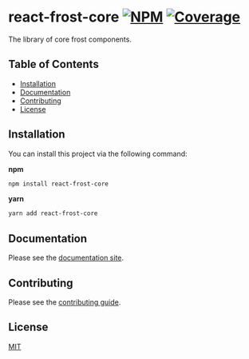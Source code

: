 # react-frost-core [![NPM][npm-img]][npm-url] [![Coverage][cov-img]][cov-url]

The library of core frost components.

## Table of Contents

*   [Installation](#installation)
*   [Documentation](#documentation)
*   [Contributing](#contributing)
*   [License](#license)

## Installation

You can install this project via the following command:

**npm**

```bash
npm install react-frost-core
```

**yarn**

```bash
yarn add react-frost-core
```

## Documentation

Please see the [documentation site][docs].

## Contributing

Please see the [contributing guide](CONTRIBUTING.md).

## License

[MIT](LICENSE.md)

[cov-img]: https://img.shields.io/codecov/c/github/dogma-io/react-frost-core.svg "Code Coverage"
[cov-url]: https://codecov.io/gh/dogma-io/react-frost-core
[docs]: http://www.dogma.io/react-frost-core/
[npm-img]: https://img.shields.io/npm/v/react-frost-core.svg "NPM Version"
[npm-url]: https://www.npmjs.com/package/react-frost-core
